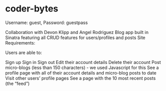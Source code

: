 # coder-bytes
Username: guest, 
Password: guestpass

Collaboration with Devon Klipp and Angel Rodriguez
Blog app built in Sinatra featuring all CRUD features for users/profiles and posts
Site Requirements:

Users are able to:

Sign up
Sign in
Sign out
Edit their account details
Delete their account
Post micro-blogs (less than 150 characters) - we used Javascript for this
See a profile page with all of their account details and micro-blog posts to date
Visit other users’ profile pages
See a page with the 10 most recent posts (the “feed”)
